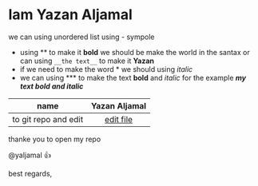 # Iam Yazan Aljamal 

we can using unordered list using - sympole
- using **  to make it  **bold**  we should be make the world in the santax  or can using `__the text__` to make it __Yazan__
- if we need to make the word * we should using *italic* 
- we can using *** to make the text **bold** and *italic* for the example ***my text bold and italic***  

| name               | Yazan Aljamal   |
|--------------------|:---------------:|
|to git repo and edit|[edit file](https://yaljamal.github.io/learning-journal/edit-file)

thanke you to open my repo 

@yaljamal :+1:

best regards,
